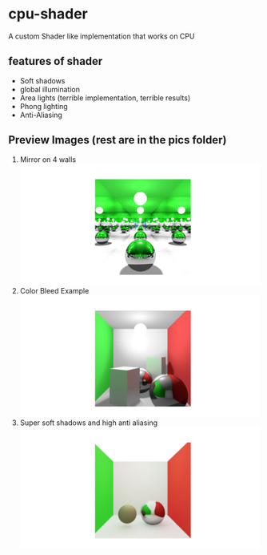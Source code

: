 # cpu-shader
A custom Shader like implementation that works on CPU

## features of shader
 - Soft shadows
 - global illumination
 - Area lights (terrible implementation, terrible results)
 - Phong lighting
 - Anti-Aliasing
 
## Preview Images (rest are in the pics folder)
  1) Mirror on 4 walls ![Mirror on 4 walls](https://github.com/megashrieks/cpu-shader/blob/master/pics/lightexperiment19.png?raw=true)
  2) Color Bleed Example ![Color Bleed Example](https://github.com/megashrieks/cpu-shader/blob/master/pics/lightexperiment22.png?raw=true)
  3) Super soft shadows and high anti aliasing ![super soft shadows and high anti aliasing](https://github.com/megashrieks/cpu-shader/blob/master/pics/lightexperiment24.png?raw=true)
